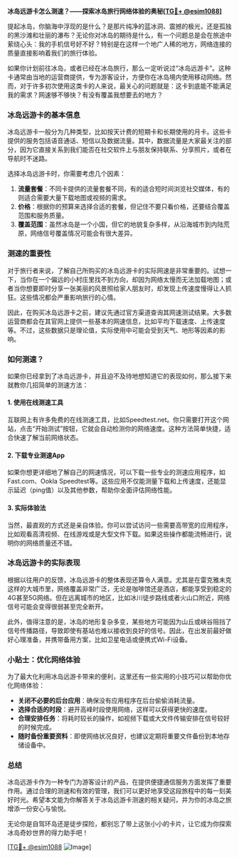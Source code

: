 **冰岛远游卡怎么测速？——探索冰岛旅行网络体验的奥秘[[TG💪+ @esim1088](https://t.me/s/esim1088)]**

提起冰岛，你脑海中浮现的是什么？是那片纯净的蓝冰洞、震撼的极光，还是孤独的黑沙滩和壮丽的瀑布？无论你对冰岛的期待是什么，有一个问题总是会在旅途中萦绕心头：我的手机信号好不好？特别是在这样一个地广人稀的地方，网络连接的质量直接影响着我们的旅行体验。

如果你计划前往冰岛，或者已经在冰岛旅行，那么一定听说过“冰岛远游卡”。这种卡通常由当地的运营商提供，专为游客设计，方便你在冰岛境内使用移动网络。然而，对于许多初次使用这类卡的人来说，最关心的问题就是：这卡到底能不能满足我的需求？网速够不够快？有没有覆盖我想要去的地方？

### 冰岛远游卡的基本信息

冰岛远游卡一般分为几种类型，比如按天计费的短期卡和长期使用的月卡。这些卡提供的服务包括语音通话、短信以及数据流量。其中，数据流量是大家最关注的部分，因为它直接关系到我们能否在社交软件上与朋友保持联系、分享照片，或者在导航时不迷路。

选择冰岛远游卡时，你需要考虑几个因素：
1. **流量套餐**：不同卡提供的流量套餐不同，有的适合短时间浏览社交媒体，有的则适合需要大量下载地图或视频的需求。
2. **价格**：根据你的预算来选择合适的套餐，但记住不要只看价格，还要结合覆盖范围和服务质量。
3. **覆盖范围**：虽然冰岛是一个小国，但它的地貌复杂多样，从沿海城市到内陆荒原，网络信号覆盖情况可能会有很大差异。

### 测速的重要性

对于旅行者来说，了解自己所购买的冰岛远游卡的实际网速是非常重要的。试想一下，当你在一个偏远的小村庄里找不到方向，却因为网络太慢而无法加载地图；或者当你想要即时分享一张美丽的风景照给家人朋友时，却发现上传速度慢得让人抓狂。这些情况都会严重影响旅行的心情。

因此，在购买冰岛远游卡之前，建议先通过官方渠道查询其网速测试结果。大多数运营商都会在其官网上提供一些基本的网速信息，比如平均下载速度、上传速度等。不过，这些数据只是理论值，实际使用中可能会受到天气、地形等因素的影响。

### 如何测速？

如果你已经拿到了冰岛远游卡，并且迫不及待地想知道它的表现如何，那么接下来就教你几招简单的测速方法：

#### 1. 使用在线测速工具

互联网上有许多免费的在线测速工具，比如Speedtest.net。你只需要打开这个网站，点击“开始测试”按钮，它就会自动检测你的网络速度。这种方法简单快捷，适合快速了解当前网络状态。

#### 2. 下载专业测速App

如果你想更详细地了解自己的网速情况，可以下载一些专业的测速应用程序，如Fast.com、Ookla Speedtest等。这些应用不仅能测量下载和上传速度，还能显示延迟（ping值）以及其他参数，帮助你全面评估网络性能。

#### 3. 实际体验法

当然，最直观的方式还是亲自体验。你可以尝试访问一些需要高带宽的应用程序，比如观看高清视频、在线游戏或是大型文件下载。如果这些操作都能流畅进行，说明你的网络质量还不错。

### 冰岛远游卡的实际表现

根据以往用户的反馈，冰岛远游卡的整体表现还算令人满意。尤其是在雷克雅未克这样的大城市里，网络覆盖非常广泛，无论是咖啡馆还是酒店，都能享受到稳定的4G甚至5G网络。但在远离城市的地区，比如冰川徒步路线或者火山口附近，网络信号可能会变得很弱甚至完全断开。

此外，值得注意的是，冰岛的地形复杂多变，某些地方可能因为山丘或峡谷阻挡了信号传播路径，导致即使有基站也难以接收到良好的信号。因此，在出发前最好做好心理准备，并携带备用方案，比如卫星电话或便携式Wi-Fi设备。

### 小贴士：优化网络体验

为了最大化利用冰岛远游卡带来的便利，这里还有一些实用的小技巧可以帮助你优化网络体验：

- **关闭不必要的后台应用**：确保没有应用程序在后台偷偷消耗流量。
- **选择合适的时段**：避开高峰时段使用网络，这样可以获得更快的速度。
- **合理安排任务**：将耗时较长的操作，如视频下载或大文件传输安排在信号较好的时候完成。
- **随时备份重要资料**：即使网络状况良好，也建议定期将重要文件备份到本地存储设备中。

### 总结

冰岛远游卡作为一种专门为游客设计的产品，在提供便捷通信服务方面发挥了重要作用。通过合理的测速和有效的管理，我们可以更好地享受这段旅程中的每一刻美好时光。希望本文能为你解答关于冰岛远游卡测速的相关疑问，并为你的冰岛之旅增添一份安心与愉悦。

无论你是自驾环岛还是徒步探险，都别忘了带上这张小小的卡片，让它成为你探索冰岛奇妙世界的得力助手吧！

[[TG💪+ @esim1088](https://t.me/s/esim1088) ![Image](https://i.postimg.cc/4NQfJmqS/Snipaste-2025-05-13-00-14-12.png)]